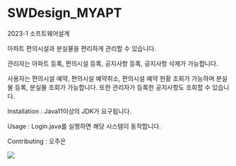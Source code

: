 # SWDesign_MYAPT
 2023-1 소프트웨어설계

아파트 편의시설과 분실물을 편리하게 관리할 수 있습니다.

관리자는 아파트 등록, 편의시설 등록, 공지사항 등록, 공지사항 삭제가 가능합니다.

사용자는 편의시설 예약, 편의시설 예약취소, 편의시설 예약 현황 조회가 가능하며
분실물 등록, 분실물 조회가 가능합니다. 또한 관리자가 등록한 공지사항도 조회할 수 있습니다.

Installation : Java11이상의 JDK가 요구됩니다.

Usage : Login.java를 실행하면 해당 시스템이 동작합니다.

Contributing : 오주은

<img src="https://github.com/zoouniak/SWDesign_MYAPT/assets/88364328/8ec680ea-497d-49e9-8d5a-f998628e7e48"> 


